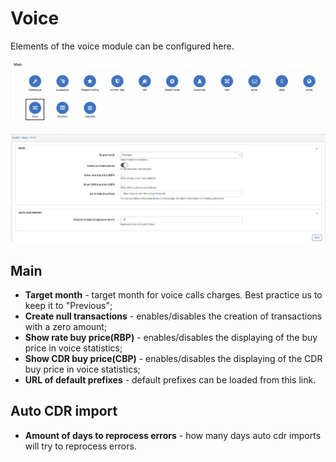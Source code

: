 Voice
=====

Elements of the voice module can be configured here.

![icon](icon.png)

![voice](voice.png)

## Main
* **Target month** - target month for voice calls charges. Best practice us to keep it to "Previous";
* **Create null transactions** - enables/disables the creation of transactions with a zero amount;
* **Show rate buy price(RBP)** - enables/disables the displaying of the buy price in voice statistics;
* **Show CDR buy price(CBP)** - enables/disables the displaying of the CDR buy price in voice statistics;
* **URL of default prefixes** - default prefixes can be loaded from this link.

## Auto CDR import
* **Amount of days to reprocess errors** - how many days auto cdr imports will try to reprocess errors.
